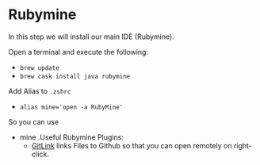 # Rubymine

In this step we will install our main IDE (Rubymine).

Open a terminal and execute the following:

- ``` brew update ```
- ``` brew cask install java rubymine ```

Add Alias to `.zshrc`

- ```alias mine='open -a RubyMine' ```

So you can use

- mine .Useful Rubymine Plugins:
  - [GitLink](https://plugins.jetbrains.com/plugin/8183-gitlink/) links Files to Github so that you can open remotely on right-click.
